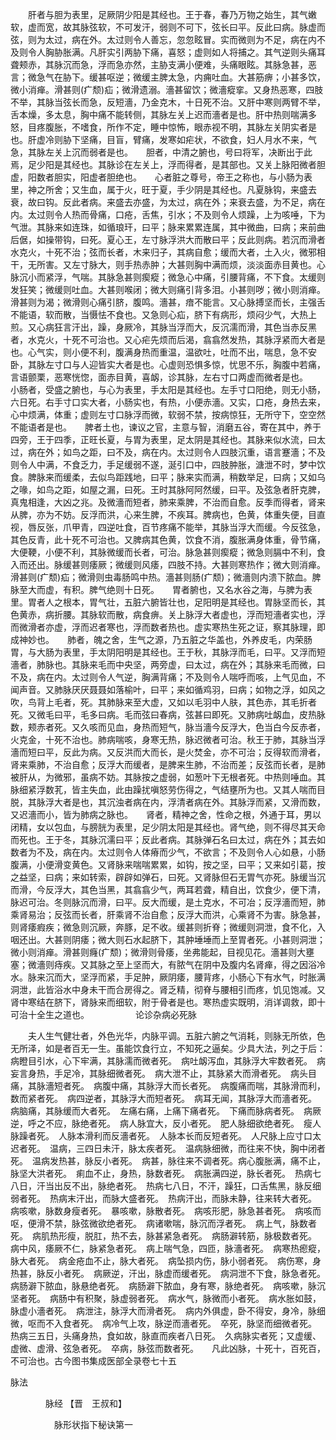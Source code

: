 <!-- { "loadSidebar": true } -->
　　肝者与胆为表里，足厥阴少阳是其经也。王于春，春乃万物之始生，其气嫩软，虚而宽，故其脉弦软，不可发汗，弱则不可下，弦长曰平。反此曰病。脉虚而弦，则为太过，病在外。太过则令人善忘，忽忽眩冒。实而微则为不足，病在内不及则令人胸胁胀满。凡肝实引两胁下痛，喜怒；虚则如人将捕之。其气逆则头痛耳聋颊赤，其脉沉而急，浮而急亦然，主胁支满小便难，头痛眼眩。其脉急甚，恶言；微急气在胁下。缓甚呕逆；微缓主脾太急，内痈吐血。大甚筋痹；小甚多饮，微小消瘅。滑甚则(疒颓)疝；微滑遗溺。濇甚留饮；微濇瘲挛。又身热恶寒，四肢不举，其脉当弦长而急，反短濇，乃金克木，十日死不治。又肝中寒则两臂不举，舌本燥，多太息，胸中痛不能转侧，其脉左关上迟而濇者是也。肝中热则喘满多怒，目疼腹胀，不嗜食，所作不定，睡中惊怖，眼赤视不明，其脉左关阴实者是也。肝虚冷则胁下坚痛，目盲，臂痛，发寒如疟状，不欲食，妇人月水不来，气急，其脉左关上沉而弱者是也。　　胆者，中清之腑也，号曰将军，决断出于此焉，足少阳是其经也。其脉诊在左关上，浮而得者，是其部也。又关上脉阳微者胆虚，阳数者胆实，阳虚者胆绝也。　　心者脏之尊号，帝王之称也，与小肠为表里，神之所舍；又生血，属于火，旺于夏，手少阴是其经也。凡夏脉钩，来盛去衰，故曰钩。反此者病。来盛去亦盛，为太过，病在外；来衰去盛，为不足，病在内。太过则令人热而骨痛，口疮，舌焦，引水；不及则令人烦躁，上为咳唾，下为气泄。其脉来如连珠，如循琅玕，曰平；脉来累累连属，其中微曲，曰病；来前曲后倨，如操带钩，曰死。夏心王，左寸脉浮洪大而散曰平；反此则病。若沉而滑者水克火，十死不治；弦而长者，木来归子，其病自愈；缓而大者，土入火，微邪相干，无所害。又左寸脉大，则手热赤肿；大甚则胸中满而烦，淡淡面赤目黄也。心脉沉小而紧浮，气喘。其脉急甚则瘈瘲；微急心中痛，引腰背痛，不下食。太缓则发狂笑；微缓则吐血。大甚则喉闭；微大则痛引背多泪。小甚则哕；微小则消瘅。滑甚则为渴；微滑则心痛引脐，腹鸣。濇甚，瘖不能言。又心脉搏坚而长，主强舌不能语，软而散，当慑怯不食也。又急则心疝，脐下有病形，烦闷少气，大热上煎。又心病狂言汗出，躁，身厥冷，其脉当浮而大，反沉濡而滑，其色当赤反黑者，水克火，十死不可治也。又心疟先烦而后渴，翕翕然发热，其脉浮紧而大者是也。心气实，则小便不利，腹满身热而重温，温欲吐，吐而不出，喘息，急不安卧，其脉左寸口与人迎皆实大者是也。心虚则恐惧多惊，忧思不乐，胸腹中若痛，言语颤栗，恶寒恍惚，面赤目黄，喜衂，诊其脉，左右寸口两虚而微者是也。　　小肠者，受盛之腑也，与心为表里，手太阳是其经也。左手寸口阳绝，则无小肠，六日死。右手寸口实大者，小肠实也，有热，小便赤濇。又实，口疮，身热去来，心中烦满，体重；虚则左寸口脉浮而微，软弱不禁，按病惊狂，无所守下，空空然不能语者是也。　　脾者土也，谏议之官，主意与智，消磨五谷，寄在其中，养于四旁，王于四季，正旺长夏，与胃为表里，足太阴是其经也。其脉来似水流，曰太过，病在外；如鸟之距，曰不及，病在内。太过则令人四肢沉重，语言蹇濇；不及则令人中满，不食乏力，手足缓弱不遂，涎引口中，四肢肿胀，溏泄不时，梦中饮食。脾脉来而缓柔，去似鸟距践地，曰平；脉来实而满，稍数举足，曰病；又如乌之喙，如鸟之距，如屋之漏，曰死。王时其脉阿阿然缓，曰平。及弦急者肝克脾，真鬼相逢，大凶之兆。及微濇而短者，肺来乘脾，不治而自愈。反季而得者，肾来从脾，亦为不妨。反浮而洪，心来生脾，不疾耳。脾病也，色黄，体重失便，目直视，唇反张，爪甲青，四逆吐食，百节疼痛不能举，其脉当浮大而缓。今反弦急，其色反青，此十死不可治也。又脾病其色黄，饮食不消，腹胀满身体重，骨节痛，大便鞕，小便不利，其脉微缓而长者，可治。脉急甚则瘈瘲；微急则膈中不利，食入而还出。脉缓甚则痿厥；微缓则风痿，四肢不持。大甚则寒热作；微大则消瘅。滑甚则(疒颓)疝；微滑则虫毒肠鸣中热。濇甚则肠(疒颓)；微濇则内溃下脓血。脾脉至大而虚，有积。脾气绝则十日死。　　胃者腑也，又名水谷之海，与脾为表里。胃者人之根本，胃气壮，五脏六腑皆壮也，足阳明是其经也。胃脉坚而长，其色黄赤，病折腰。其脉软而散，病食痹。关上脉浮大者虚也，浮而短濇者实也，浮而微滑者亦虚，浮而迟者寒也，浮而数者热也。虚实寒热生死之证，察其脉理，即成神妙也。　　肺者，魄之舍，生气之源，乃五脏之华盖也，外养皮毛，内荣肠胃，与大肠为表里，手太阴阳明是其经也。王于秋，其脉浮而毛，曰平。又浮而短濇者，肺脉也。其脉来毛而中央坚，两旁虚，曰太过，病在外；其脉来毛而微，曰不及，病在内。太过则令人气逆，胸满背痛；不及则令人喘呼而咳，上气见血，不闻声音。又肺脉厌厌聂聂如落榆叶，曰平；来如循鸡羽，曰病；如物之浮，如风之吹，鸟背上毛者，死。其肺脉来至大虚，又如以毛羽中人肤，其色赤，其毛折者死。又微毛曰平，毛多曰病。毛而弦曰春病，弦甚曰即死。又肺病吐衂血，皮热脉数，颊赤者死。又久咳而见血，身热而短气，脉当濇今反浮大，色当白今反赤者，火克金，十死不治也。肺病喘咳，身寒无热，脉迟微者可治。秋王于肺，其脉当浮濇而短曰平，反此为病。又反洪而大而长，是火焚金，亦不可治；反得软而滑者，肾来乘肺，不治自愈；反浮大而缓者，是脾来生肺，不治而差；反弦而长者，是肺被肝从，为微邪，虽病不妨。其脉按之虚弱，如葱叶下无根者死。中热则唾血。其脉细紧浮数芤，皆主失血，此由躁扰嗔怒劳伤得之，气结壅所为也。又其人喘而目脱，其脉浮大者是也，其沉浊者病在内，浮清者病在外。其脉浮而紧，又滑而数，又迟濇而小，皆为肺病之脉也。　　肾者，精神之舍，性命之根，外通于耳，男以闭精，女以包血，与膀胱为表里，足少阴太阳是其经也。肾气绝，则不得尽其天命而死也。王于冬，其脉沉濡曰平；反此者病。其脉弹石名曰太过，病在外；其去如数者为不及，病在内。太过则令人体瘠而少气，不欲言；不及则令人心如悬，小肠腹满，小便滑变黄色。又肾脉来喘喘累累，如钩，按之坚，曰平；又来如引葛，按之益坚，曰病；来如转索，辟辟如弹石，曰死。又肾脉但石无胃气亦死。脉缓当沉而滑，今反浮大，其色当黑，其翕翕少气，两耳若聋，精自出，饮食少，便下清，脉迟可治。冬则脉沉而滑，曰平。反大而缓，是土克水，不可冶；反浮濇而短，肺乘肾易治；反弦而长者，肝乘肾不治自愈；反浮大而洪，心乘肾不为害。脉急甚，则肾痿瘕疾；微急则沉厥，奔豚，足不收。缓甚则折脊；微缓则洞泄，食不化，入咽还出。大甚则阴痿；微大则石水起脐下，其肿埵埵而上至胃者死。小甚则洞泄；微小则消瘅。滑甚则癃(疒颓)；微滑则骨痿，坐弗能起，目视见花。濇甚则大壅塞；微濇则痔疾。又其脉之至上坚而大，有脓气在阴中及腹内名肾瘅，得之因浴冷水。脉来沉而大，坚浮而紧，手足肿，厥阴痿，腰背疼，小肠心下有水气，时胀满洞泄，此皆浴水中身未干而合房得之。肾乏精，彻脊与腰相引而疼，饥见饱减。又肾中寒结在脐下，肾脉来而细软，附于骨者是也。寒热虚实既明，消详调救，即十可治十全生之道也。
　　　　　论诊杂病必死脉

　　夫人生气健壮者，外色光华，内脉平调。五脏六腑之气消耗，则脉无所依，色无所泽，如是者百无一生。虽能饮食行立，不知死之逼矣。少具大法，列之于后：　　病瞪目引水，心下牢满，其脉濡而微者死。　病吐衂泻血，其脉浮大牢数者死。　病妄言身热，手足冷，其脉细微者死。　病大泄不止，其脉紧大而滑者死。　病头目痛，其脉濇短者死。　病腹中痛，其脉浮大而长者死。　病腹痛而喘，其脉滑而利，数而紧者死。　病四逆者，其脉浮大而短者死。　病耳无闻，其脉浮大而濇者死。　病脑痛，其脉缓而大者死。　左痛右痛，上痛下痛者死。　下痛而脉病者死。　病厥逆，呼之不应，脉绝者死。　病人脉宜大，反小者死。　肥人脉细欲绝者死。　瘦人脉躁者死。　人脉本滑利而反濇者死。　人脉本长而反短者死。　人尺脉上应寸口太迟者死。　温病，三四日未汗，脉太疾者死。　温病脉细微，而往来不快，胸中闭者死。　温病发热甚，脉反小者死。　病甚，脉往来不调者死。病心腹胀满，痛不止，脉坚大洪者死。　痢血不止，身热，脉数者死。　病胀满四逆，脉长者死。　热病七八日，汗当出反不出，脉绝者死。　热病七八日，不汗，躁狂，口舌焦黑，脉反细弱者死。　热病末汗出，而脉大盛者死。　热病汗出，而脉未静，往来转大者死。　病咳嗽，脉数身瘦者死。　暴咳嗽，脉散者死。　病咳形肥，脉急甚者死。　病咳而呕，便滑不禁，脉弦微欲绝者死。　病诸嗽喘，脉沉而浮者死。　病上气，脉数者死。　病肌热形瘦，脱肛，热不去，脉甚紧急者死。　病肠澼转筋，脉极数者死。　病中风，痿厥不仁，脉紧急者死。　病上喘气急，四匝，脉濇者死。　病寒热瘛瘲，脉大者死。　病金疮血不止，脉大者死。　病坠损内伤，脉小弱者死。　病伤寒，身热甚，脉反小者死。　病厥逆，汗出，脉虚而缓者死。　病洞泄不下食，脉急者死。　病肠澼下脓血，脉悬绝者死。　病肠澼下脓血，身有寒，脉绝者死。　病咳嗽，脉沉坚者死。　病肠中有积聚，脉虚弱者死。　病水气，脉微而小者死。　病水胀如鼓，脉虚小濇者死。　病泄注，脉浮大而滑者死。　病内外俱虚，卧不得安，身冷，脉细微，呕而不入食者死。　病冷气上攻，脉逆而濇者死。　卒死，脉坚而细微者死。　热病三五日，头痛身热，食如故，脉直而疾者八日死。　久病脉实者死；又虚缓、虚微、虚滑、弦急者死。　卒病，脉弦而数者死。　　凡此凶脉，十死十，百死百，不可治也。古今图书集成医部全录卷七十五

脉法

　　　　脉经 【晋　王叔和】

　　　　　脉形状指下秘诀第一

